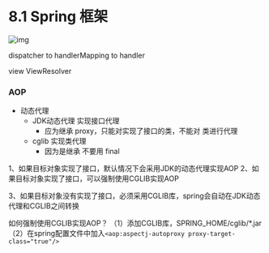 # 8.1 Spring 框架



![img](http://sishuok.com/forum/upload/2012/7/14/57ea9e7edeebd5ee2ec0cf27313c5fb6__2.JPG)



dispatcher  to  handlerMapping  to  handler

view   ViewResolver  

### AOP

* 动态代理
  * JDK动态代理 实现接口代理
    * 应为继承 proxy，只能对实现了接口的类，不能对 类进行代理
  * cglib 实现类代理  
    * 因为是继承 不要用 final





1、如果目标对象实现了接口，默认情况下会采用JDK的动态代理实现AOP 
2、如果目标对象实现了接口，可以强制使用CGLIB实现AOP 

3、如果目标对象没有实现了接口，必须采用CGLIB库，spring会自动在JDK动态代理和CGLIB之间转换

如何强制使用CGLIB实现AOP？
 （1）添加CGLIB库，SPRING_HOME/cglib/*.jar
 （2）在spring配置文件中加入`<aop:aspectj-autoproxy proxy-target-class="true"/>`